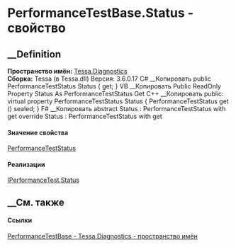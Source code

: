# PerformanceTestBase.Status - свойство
##  __Definition
 **Пространство имён:** [Tessa.Diagnostics](N_Tessa_Diagnostics.htm)  
 **Сборка:** Tessa (в Tessa.dll) Версия: 3.6.0.17
C# __Копировать
     public PerformanceTestStatus Status { get; }
VB __Копировать
     Public ReadOnly Property Status As PerformanceTestStatus
    	Get
C++ __Копировать
     public:
    virtual property PerformanceTestStatus Status {
    	PerformanceTestStatus get () sealed;
    }
F# __Копировать
     abstract Status : PerformanceTestStatus with get
    override Status : PerformanceTestStatus with get
#### Значение свойства
[PerformanceTestStatus](T_Tessa_Diagnostics_PerformanceTestStatus.htm)
#### Реализации
[IPerformanceTest.Status](P_Tessa_Diagnostics_IPerformanceTest_Status.htm)  
##  __См. также
#### Ссылки
[PerformanceTestBase - ](T_Tessa_Diagnostics_PerformanceTestBase.htm)
[Tessa.Diagnostics - пространство имён](N_Tessa_Diagnostics.htm)
